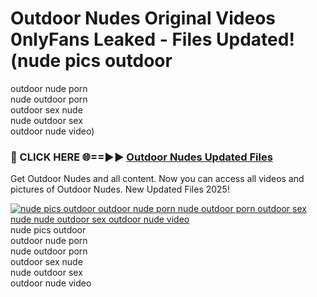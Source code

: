 # Outdoor Nudes Original Videos 0nlyFans Leaked - Files Updated! (nude pics outdoor<br>
outdoor nude porn<br>
nude outdoor porn<br>
outdoor sex nude<br>
nude outdoor sex<br>
outdoor nude video)

<h3>🔴 CLICK HERE 🌐==►► <a href="https://tinyurl.com/2p9ay9w9" rel="nofollow">Outdoor Nudes Updated Files</a></h3>

Get Outdoor Nudes and all content. Now you can access all videos and pictures of Outdoor Nudes. New Updated Files 2025!

[![nude pics outdoor<br>
outdoor nude porn<br>
nude outdoor porn<br>
outdoor sex nude<br>
nude outdoor sex<br>
outdoor nude video](https://i.imgur.com/KQgVmj3.gif)](https://tinyurl.com/2p9ay9w9)
nude pics outdoor<br>
outdoor nude porn<br>
nude outdoor porn<br>
outdoor sex nude<br>
nude outdoor sex<br>
outdoor nude video